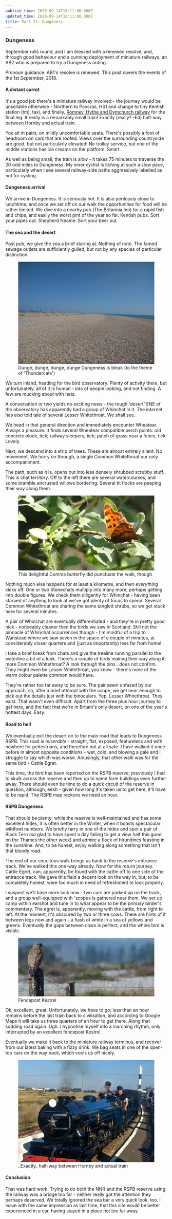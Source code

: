 ```yaml
---
publish_time: 2020-09-14T18:11:00.000Z
updated_time: 2020-09-14T18:11:00.000Z
title: Part 37: Dungeness
---
```


### Dungeness

September rolls round, and I am blessed with a renewed resolve, and,
through good behaviour and a cunning deployment of miniature railways,
an AB2 who is prepared to try a Dungeness outing.

Pronoun guidance: AB1's resolve is renewed. This post covers the events of
the 1st September, 2018.

#### A distant carrot

It's a good job there's a miniature railway involved - the journey
would be unsellable otherwise - Northern to Pancras, HS1 and change to
tiny Kentish station (tm), taxi, and finally, [Romney, Hythe and Dymchurch railway](https://www.rhdr.org.uk/) for the final leg.  It really is a remarkably small
train! Exactly (really? -Ed) half-way between Hornby and actual train. 

You sit in pairs, on mildly uncomfortable seats. There's possibly a foot of
headroom on cars that are roofed. Views over the surrounding countryside are
good, but not particularly elevated! No trolley service, but one of the
middle stations has ice creams on the platform. Smart.

As well as being small, the train is _slow_ - it takes 75 minutes to
traverse the 20 odd miles to Dungeness. My inner cyclist is itching at
such a slow pace, particularly when I see several railway-side paths
aggressively labelled as not for cycling.

#### Dungeness arrival

We arrive in Dungeness. It is seriously hot. It is also perilously close to
 lunchtime, and once we set off on our walk the opportunities for food will
  be rather limited. We dive into a nearby
pub (The Britannia Inn) for a rapid fish and chips, and easily the
worst pint of the year so far. Kentish pubs. Sort your pipes out. Shepherd
 Neame. Sort your beer out.

#### The sea and the desert

Post pub, we give the sea a brief staring at. Nothing of note. The
famed sewage outlets are sufficiently gulled, but not by any species
of particular distinction.
 
<figure class="figure">
  <img
    src="37-dungeness-is-bleak.png"
    class="figure-img img-fluid rounded"
    alt="Dunge, dunge, dunge, dunge Dungeness is bleak (to the theme of 'Thundercats')"/>
  <figcaption class="figure-caption text-center">
    Dunge, dunge, dunge, dunge Dungeness is bleak (to the theme of 'Thundercats')
  </figcaption>
</figure>
 
 We turn inland, heading for the bird observatory. Plenty of activity there,
 but unfortunately, all of it is human - lots of people looking, and not
  finding. A few are mucking about with nets.

A conversation or two yields no exciting news - the rough 'desert' ENE
of the observatory has apparently had a group of Whinchat in it. The
internet has also told tale of several Lesser Whitethroat. We shall
see.

We head in that general direction and immediately encounter
Wheatear. Always a pleasure. It finds several Wheatear compatible
perch points: old concrete block, tick; railway sleepers, tick; patch
of grass near a fence, tick. Lovely.

Next, we descend into a strip of trees. These are almost entirely
silent. No movement. We hurry on through, a single Common Whitethroat
our only accompaniment.

The path, such as it is, opens out into less densely shrubbed scrubby
stuff. This is chat territory. Off to the left there are several
watercourses, and some bramble encrusted willows bordering. Several
tit flocks are peeping their way along them.

<figure class="figure">
  <img
    src="37-comma.png"
    class="figure-img img-fluid rounded"
    alt="This delightful Comma butterfly did punctuate the walk, though"/>
  <figcaption class="figure-caption text-center">
    This delightful Comma butterfly did punctuate the walk, though
  </figcaption>
</figure>

Nothing much else happens for at least a kilometre, and then
_everything_ kicks off. One or two Stonechats multiply into many more,
perhaps getting into double figures. We check them diligently for
Whinchat - having been starved of anything to look at we've got plenty
of focus to spend. Several Common Whitethroat are sharing the same
tangled shrubs, so we get stuck here for several minutes.

A pair of Whinchat are eventually differentiated - and they're in
pretty good nick - noticeably cleaner than the birds we saw in
Scotland. Still not the pinnacle of Whinchat occurrences though - I'm
mindful of a trip to Wanstead where we saw seven in the space of a
couple of minutes, at considerably closer quarters and (just as
importantly) less far from home!

I take a brief break from chats and give the treeline running parallel
to the waterline a bit of a look. There's a couple of birds making
their way along it; more Common Whitethroat? A look through the
bins...does not confirm. They might even be Lesser Whitethroat, you
know - there's none of the warm colour palette common would have.

They're rather too far away to be sure. The pair seem unfazed by our
approach, so, after a brief attempt with the scope, we get near enough
to pick out the details just with the binoculars. Yep. Lesser
Whitethroat. They exist. That wasn't even difficult. Apart from the
three plus hour journey to get here, and the fact that we're in
Britain's only desert, on one of the year's hottest days. Easy.

#### Road to hell

We eventually exit the desert on to the main road that leads to
Dungeness RSPB. This road is _miserable_ - straight, flat, exposed,
featureless and with nowhere for pedestrians, and therefore not at all
safe. I have walked it once before in almost opposite conditions -
wet, cold, and blowing a gale and I struggle to say which was
worse. Amusingly, that other walk was for the same bird - Cattle Egret.

This time, the bird has been reported on the RSPB reserve; previously
I had to skulk across the reserve and then up to some farm buildings
even further away. There should even be time to do a quick circuit of
the reserve in question, although, eesh - given how long it's taken us
to get here, it'll have to be rapid. The RSPB map reckons we need an
hour. 

#### RSPB Dungeness

That should be plenty; while the reserve is well-maintained and has
some excellent hides, it is often better in the Winter, when it boasts
spectacular wildfowl numbers. We briefly tarry in one of the hides and
spot a pair of Black Tern (_so_ glad to have spent a day failing to
get a view half this good on the Thames the other week) and admire a
flock of hirundines feasting in the sunshine. And, to be honest, enjoy
walking along something that isn't that bloody road.

The end of our circuitous walk brings us back to the reserve's
entrance track. We've walked this one-way already. Now for the return
journey. Cattle Egret, can, apparently, be found with the cattle off
to one side of the entrance track. We gave this field a decent look on
the way in, but, to be completely honest, were too much in need of
refreshment to look properly.

I suspect we'll have more luck now - two cars are parked up on the
track, and a group well-equipped with 'scopes is gathered near
them. We set up camp within earshot and tune in to what appear to be
the primary birder's commentary. The egret is, apparently, moving with
the cattle, from right to left. At the moment, it's obscured by two or
three cows. There are hints of it between legs now and
again - a flash of white in a sea of yellows and greens. Eventually
the gaps between cows is perfect, and the whole bird is visible.

<figure class="figure">
  <img
    src="37-fencepost-kestrel.png"
    class="figure-img img-fluid rounded"
    alt="Fencepost Kestrel"/>
  <figcaption class="figure-caption text-center">
    Fencepost Kestrel
  </figcaption>
</figure>

Ok, excellent, great. Unfortunately, we have to go; less than an hour
remains before the last train back to civilisation, and according to
Google Maps it will take us three quarters of an hour to get
there. Along that sodding road again. Ugh. I hypnotise myself into a
marching rhythm, only interrupted by an excellent fencepost Kestrel.

Eventually we make it back to the miniature railway terminus, and
recover from our latest baking with a fizzy drink. We bag seats in one
of the open-top cars on the way back, which cools us off nicely.

<figure class="figure">
  <img
    src="37-tiny-train.png"
    class="figure-img img-fluid rounded"
    alt="_Exactly_ half-way between Hornby and a real train"/>
  <figcaption class="figure-caption text-center">
    _Exactly_ half-way between Hornby and actual train
  </figcaption>
</figure>

#### Conclusion

That was hard work. Trying to do both the NNR and the RSPB reserve
using the railway was a bridge too far - neither really got the
attention they perhaps deserved. We totally ignored the sea bar a very
quick look, too. I leave with the same impression as last time, that
this site would be better experienced in a car, having stayed in a
place not too far away.
